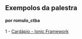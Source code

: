 ## Exempolos da palestra
#### por romulo_ctba

1 - [Cardápio - Ionic Framework](https://github.com/romuloctba/wordcamp-sp-2014/tree/master/exemplos/ionic-Cardapio)